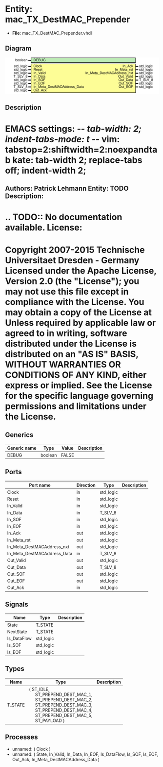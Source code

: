 # Entity: mac_TX_DestMAC_Prepender

- **File**: mac_TX_DestMAC_Prepender.vhdl
## Diagram

![Diagram](mac_TX_DestMAC_Prepender.svg "Diagram")
## Description

EMACS settings: -*-  tab-width: 2; indent-tabs-mode: t -*-
vim: tabstop=2:shiftwidth=2:noexpandtab
kate: tab-width 2; replace-tabs off; indent-width 2;
=============================================================================
Authors:				 	Patrick Lehmann
Entity:				 	TODO
Description:
-------------------------------------
.. TODO:: No documentation available.
License:
=============================================================================
Copyright 2007-2015 Technische Universitaet Dresden - Germany
Licensed under the Apache License, Version 2.0 (the "License");
you may not use this file except in compliance with the License.
You may obtain a copy of the License at
Unless required by applicable law or agreed to in writing, software
distributed under the License is distributed on an "AS IS" BASIS,
WITHOUT WARRANTIES OR CONDITIONS OF ANY KIND, either express or implied.
See the License for the specific language governing permissions and
limitations under the License.
=============================================================================
## Generics

| Generic name | Type    | Value | Description |
| ------------ | ------- | ----- | ----------- |
| DEBUG        | boolean | FALSE |             |
## Ports

| Port name                   | Direction | Type      | Description |
| --------------------------- | --------- | --------- | ----------- |
| Clock                       | in        | std_logic |             |
| Reset                       | in        | std_logic |             |
| In_Valid                    | in        | std_logic |             |
| In_Data                     | in        | T_SLV_8   |             |
| In_SOF                      | in        | std_logic |             |
| In_EOF                      | in        | std_logic |             |
| In_Ack                      | out       | std_logic |             |
| In_Meta_rst                 | out       | std_logic |             |
| In_Meta_DestMACAddress_nxt  | out       | std_logic |             |
| In_Meta_DestMACAddress_Data | in        | T_SLV_8   |             |
| Out_Valid                   | out       | std_logic |             |
| Out_Data                    | out       | T_SLV_8   |             |
| Out_SOF                     | out       | std_logic |             |
| Out_EOF                     | out       | std_logic |             |
| Out_Ack                     | in        | std_logic |             |
## Signals

| Name        | Type      | Description |
| ----------- | --------- | ----------- |
| State       | T_STATE   |             |
| NextState   | T_STATE   |             |
| Is_DataFlow | std_logic |             |
| Is_SOF      | std_logic |             |
| Is_EOF      | std_logic |             |
## Types

| Name    | Type                                                                                                                                                                                                                                                                                                                                                                | Description |
| ------- | ------------------------------------------------------------------------------------------------------------------------------------------------------------------------------------------------------------------------------------------------------------------------------------------------------------------------------------------------------------------- | ----------- |
| T_STATE | ( ST_IDLE,<br><span style="padding-left:20px"> ST_PREPEND_DEST_MAC_1,<br><span style="padding-left:20px"> ST_PREPEND_DEST_MAC_2,<br><span style="padding-left:20px"> ST_PREPEND_DEST_MAC_3,<br><span style="padding-left:20px"> ST_PREPEND_DEST_MAC_4,<br><span style="padding-left:20px"> ST_PREPEND_DEST_MAC_5,<br><span style="padding-left:20px"> ST_PAYLOAD )  |             |
## Processes
- unnamed: ( Clock )
- unnamed: ( State, In_Valid, In_Data, In_EOF, Is_DataFlow, Is_SOF, Is_EOF, Out_Ack, In_Meta_DestMACAddress_Data )
